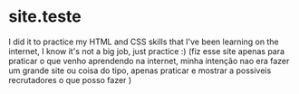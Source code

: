 # site.teste
I did it to practice my HTML and CSS skills that I've been learning on the internet, I know it's not a big job, just practice :)
(fiz esse site apenas para praticar o que venho aprendendo na internet, minha intenção nao era fazer um grande site ou coisa do tipo, apenas praticar 
e mostrar a possiveis recrutadores o que posso fazer )
